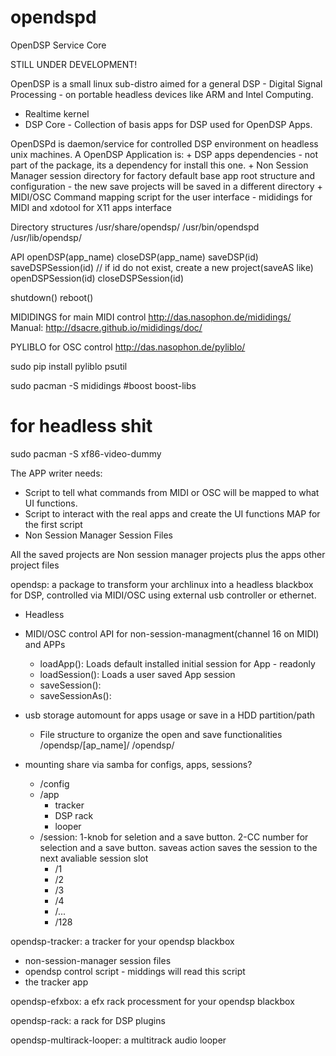 # opendspd
OpenDSP Service Core

STILL UNDER DEVELOPMENT!

OpenDSP is a small linux sub-distro aimed for a general DSP - Digital Signal Processing - on portable headless devices like ARM and Intel Computing.
  - Realtime kernel
  - DSP Core - Collection of basis apps for DSP used for OpenDSP Apps.

OpenDSPd is daemon/service for controlled DSP environment on headless unix machines.
    A OpenDSP Application is:
        + DSP apps dependencies - not part of the package, its a dependency for install this one.
        + Non Session Manager session directory for factory default base app root structure and configuration - the new save projects will be saved in a different directory
        + MIDI/OSC Command mapping script for the user interface - mididings for MIDI and xdotool for X11 apps interface


Directory structures
/usr/share/opendsp/
/usr/bin/opendspd
/usr/lib/opendsp/

API
openDSP(app_name)
closeDSP(app_name)
saveDSP(id)
saveDSPSession(id) // if id do not exist, create a new project(saveAS like)
openDSPSession(id)
closeDSPSession(id)

shutdown()
reboot()

MIDIDINGS for main MIDI control
http://das.nasophon.de/mididings/
Manual: http://dsacre.github.io/mididings/doc/

PYLIBLO
for OSC control
http://das.nasophon.de/pyliblo/

sudo pip install pyliblo psutil

sudo pacman -S mididings 
#boost boost-libs

# for headless shit
sudo pacman -S xf86-video-dummy

The APP writer needs:
+ Script to tell what commands from MIDI or OSC will be mapped to what UI functions.
+ Script to interact with the real apps and create the UI functions MAP for the first script
+ Non Session Manager Session Files

All the saved projects are Non session manager projects plus the apps other project files 

opendsp: a package to transform your archlinux into a headless blackbox for DSP, controlled via MIDI/OSC using external usb controller or ethernet.
  - Headless
  - MIDI/OSC control API for non-session-managment(channel 16 on MIDI) and APPs
    + loadApp(): Loads default installed initial session for App - readonly 
    + loadSession(): Loads a user saved App session 
    + saveSession():
    + saveSessionAs():

  - usb storage automount for apps usage or save in a HDD partition/path

    + File structure to organize the open and save functionalities
    /opendsp/[ap_name]/
    /opendsp/

  - mounting share via samba for configs, apps, sessions?
    + /config
    + /app
      - tracker
      - DSP rack
      - looper
    + /session: 1-knob for seletion and a save button. 2-CC number for selection and a save button. saveas action saves the session to the next avaliable session slot
      - /1
      - /2
      - /3
      - /4
      - /...
      - /128

opendsp-tracker: a tracker for your opendsp blackbox 
  - non-session-manager session files
  - opendsp control script - middings will read this script
  - the tracker app

opendsp-efxbox: a efx rack processment for your opendsp blackbox

opendsp-rack: a rack for DSP plugins

opendsp-multirack-looper: a multitrack audio looper

